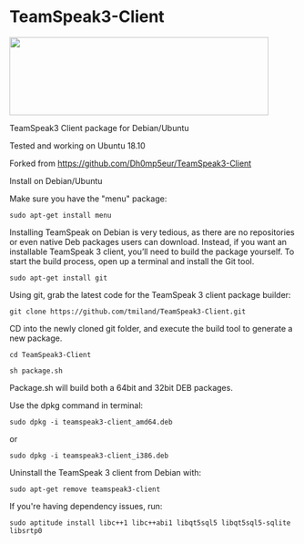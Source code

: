 TeamSpeak3-Client
=================

<img src="https://www.teamspeak.com/user/themes/teamspeak/images/brand/InLine_BlueLight.svg" height="137" width="455">

TeamSpeak3 Client package for Debian/Ubuntu

Tested and working on Ubuntu 18.10

Forked from https://github.com/Dh0mp5eur/TeamSpeak3-Client

Install on Debian/Ubuntu

Make sure you have the "menu" package:

`sudo apt-get install menu`

Installing TeamSpeak on Debian is very tedious, as there are no repositories or even native Deb packages users can download. Instead, if you want an installable TeamSpeak 3 client, you’ll need to build the package yourself. To start the build process, open up a terminal and install the Git tool.

`sudo apt-get install git`

Using git, grab the latest code for the TeamSpeak 3 client package builder:

`git clone https://github.com/tmiland/TeamSpeak3-Client.git`

CD into the newly cloned git folder, and execute the build tool to generate a new package.

`cd TeamSpeak3-Client`

`sh package.sh`

Package.sh will build both a 64bit and 32bit DEB packages.

Use the dpkg command in terminal:

`sudo dpkg -i teamspeak3-client_amd64.deb`

or

`sudo dpkg -i teamspeak3-client_i386.deb`

Uninstall the TeamSpeak 3 client from Debian with:

`sudo apt-get remove teamspeak3-client`

If you're having dependency issues, run:

`sudo aptitude install libc++1 libc++abi1 libqt5sql5 libqt5sql5-sqlite libsrtp0`

